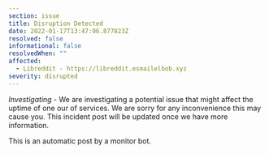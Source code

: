 ```yaml
---
section: issue
title: Disruption Detected
date: 2022-01-17T13:47:06.877823Z
resolved: false
informational: false
resolvedWhen: ""
affected:
  - Libreddit - https://libreddit.esmailelbob.xyz
severity: disrupted
---
```

*Investigating* - We are investigating a potential issue that might affect the uptime of one our of services. We are sorry for any inconvenience this may cause you. This incident post will be updated once we have more information.

This is an automatic post by a monitor bot.
        